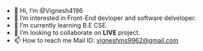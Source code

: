 - 👋 Hi, I’m @Vignesh4196
- 👀 I’m interested in Front-End devloper and software delveloper.
- 🌱 I’m currently learning B.E CSE.
- 💞️ I’m looking to collaborate on  **LIVE** project.
- 📫 How to reach me Mail ID: vigneshms9962@gmail.com

<!---
Vignesh4196/Vignesh4196 is a ✨ special ✨ repository because its `README.md` (this file) appears on your GitHub profile.
You can click the Preview link to take a look at your changes.
--->
